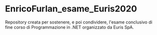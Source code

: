 # EnricoFurlan_esame_Euris2020
Repository creata per sostenere, e poi condividere, l'esame conclusivo di fine corso di Programmazione in .NET organizzato da Euris SpA.
